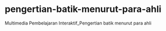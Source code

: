# pengertian-batik-menurut-para-ahli
Multimedia Pembelajaran Interaktif_Pengertian batik menurut para ahli
